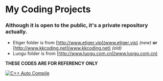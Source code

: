 # My Coding Projects

### Although it is open to the public, it's a private repository actually.

* Etiger folder is from [http://www.etiger.vip](www.etiger.vip) *(new)* **or** [http://www.kkcoding.net](www.kkcoding.net) *(old)*
* Luogu folder is from [http://www.luogu.com.cn](www.luogu.com.cn)

**THESE CODES ARE FOR REFERENCY ONLY**

[![C++ Auto Compile](https://github.com/langningchen/Coding/actions/workflows/c-cpp.yml/badge.svg)](https://github.com/langningchen/Coding/actions)
